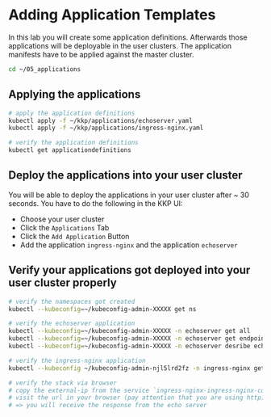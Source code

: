 # Adding Application Templates

In this lab you will create some application definitions. Afterwards those applications will be deployable in the user clusters. The application manifests have to be applied against the master cluster.

```bash
cd ~/05_applications
```

<!-- # TODO get rid of the addons repo -->

## Applying the applications

```bash
# apply the application definitions
kubectl apply -f ~/kkp/applications/echoserver.yaml
kubectl apply -f ~/kkp/applications/ingress-nginx.yaml

# verify the application definitions
kubectl get applicationdefinitions
```

## Deploy the applications into your user cluster

You will be able to deploy the applications in your user cluster after ~ 30 seconds. You have to do the following in the KKP UI:

- Choose your user cluster
- Click the `Applications` Tab
- Click the `Add Application` Button
- Add the application `ingress-nginx` and the application `echoserver`

## Verify your applications got deployed into your user cluster properly

```bash
# verify the namespaces got created
kubectl --kubeconfig=~/kubeconfig-admin-XXXXX get ns

# verify the echoserver application
kubectl --kubeconfig=~/kubeconfig-admin-XXXXX -n echoserver get all
kubectl --kubeconfig=~/kubeconfig-admin-XXXXX -n echoserver get endpoints
kubectl --kubeconfig=~/kubeconfig-admin-XXXXX -n echoserver desribe echoserver-echoserver-echo-server

# verify the ingress-nginx application
kubectl --kubeconfig ~/kubeconfig-admin-njl5lrd2fz -n ingress-nginx get all

# verify the stack via browser
# copy the external-ip from the service `ingress-nginx-ingress-nginx-controller`
# visit the url in your browser (pay attention that you are using http) - eg http://34.89.197.223:80/
# => you will receive the response from the echo server
```
